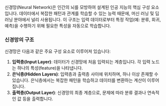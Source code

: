 신경망(Neural Network)은 인간의 뇌를 모방하여 설계된 인공 지능의 핵심 구성 요소입니다. 데이터에서 복잡한 패턴과 관계를 학습할 수 있는 능력 때문에, 머신 러닝 및 딥러닝 분야에서 널리 사용됩니다. 이 구조는 입력 데이터로부터 특정 작업(예: 분류, 회귀, 예측)을 수행하기 위해 필요한 특성을 자동으로 학습합니다.

### 신경망의 구조

신경망은 다음과 같은 주요 구성 요소로 이루어져 있습니다:

1. **입력층(Input Layer)**: 데이터가 신경망에 처음 입력되는 계층입니다. 각 입력 노드는 하나의 특성(feature)을 나타냅니다.
2. **은닉층(Hidden Layers)**: 입력층과 출력층 사이에 위치하며, 하나 이상 존재할 수 있습니다. 은닉층에서는 복잡한 패턴을 학습하고 데이터를 변환하는 계산이 이루어집니다.
3. **출력층(Output Layer)**: 신경망의 최종 계층으로, 문제에 따라 분류 결과나 연속적인 값 등을 출력합니다.